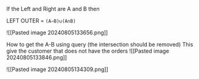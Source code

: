 If the Left and Right are A and B then

LEFT OUTER = `(A−B)∪(A∩B)`

![[Pasted image 20240805133656.png]]

How to get the A-B using query (the intersection should be removed)
This give the customer that does not have the orders
![[Pasted image 20240805133846.png]]

![[Pasted image 20240805134309.png]]